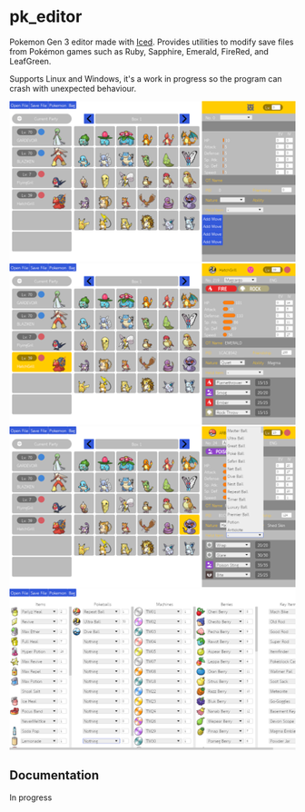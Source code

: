 # pk_editor
Pokemon Gen 3 editor made with [Iced](https://docs.rs/iced/latest/iced/).
Provides utilities to modify save files from Pokémon games such as Ruby, Sapphire, Emerald, FireRed, and LeafGreen.

Supports Linux and Windows, it's a work in progress so the program can crash with unexpected behaviour.

![main](https://github.com/CMIW/pk_editor/blob/main/Screenshots/Screenshot55.png)
![party](https://github.com/CMIW/pk_editor/blob/main/Screenshots/Screenshot36.png)
![items](https://github.com/CMIW/pk_editor/blob/main/Screenshots/Screenshot07.png)
![bag](https://github.com/CMIW/pk_editor/blob/main/Screenshots/Screenshot18.png)

## Documentation
In progress

